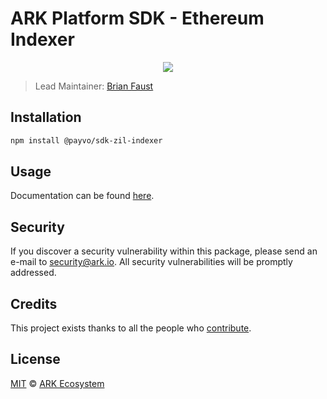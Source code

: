 # ARK Platform SDK - Ethereum Indexer

<p align="center">
    <img src="https://raw.githubusercontent.com/PayvoHQ/sdk/master/packages/sdk-zil-indexer/banner.png" />
</p>

> Lead Maintainer: [Brian Faust](https://github.com/faustbrian)

## Installation

```bash
npm install @payvo/sdk-zil-indexer
```

## Usage

Documentation can be found [here](https://ark.dev/docs/payvo-sdk).

## Security

If you discover a security vulnerability within this package, please send an e-mail to security@ark.io. All security vulnerabilities will be promptly addressed.

## Credits

This project exists thanks to all the people who [contribute](../../contributors).

## License

[MIT](LICENSE) © [ARK Ecosystem](https://ark.io)
